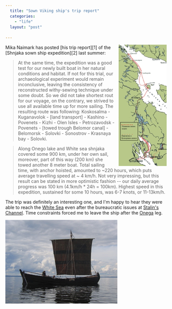 ```yaml
---
  title: "Sown Viking ship's trip report"
  categories: 
    - "life"
  layout: "post"

---
```

<img src="/files/shnjaka-route.jpg" border="0" height="380" width="150" alt="Route of the Shnjaka" style="float: right; margin-left: 10px;" />
Mika Naimark has posted [his trip report][1] of the [Shnjaka sown ship expedition][2] last summer:

> At the same time, the expedition was a good test for our newly built boat in her natural conditions and habitat. If not for this trial, our archaeological experiment would remain inconclusive, leaving the consistency of reconstructed withy-sewing technique under some doubt. So we did not take shortest rout for our voyage, on the contrary, we strived to use all available time up for more sailing. The resulting route was following: Koskosalma - Kuganavolok - [land transport] - Kashino - Povenets - Kizhi - Olen Isles - Petrozavodsk - Povenets - [towed trough Belomor canal] - Belomorsk - Solovki - Sonostrov - Krasnaya bay - Solovki.

> Along Onego lake and White sea shnjaka covered some 900 km, under her own sail, moreover, part of this way (200 km) she towed another 8 meter boat. Total sailing time, with anchor hoisted, amounted to ~220 hours, which puts average travelling speed at ~ 4 km/h. Not very impressing, but this result can be stated in more optimistic fashion -- our daily average progress was 100 km (4.1km/h * 24h = 100km). Highest speed in this expedition, sustained for some 10 hours, was 6-7 knots, or 11-13km/h. 

The trip was definitely an interesting one, and I'm happy to hear they were able to reach the [White Sea][3] even after the bureaucratic issues at [Stalin's Channel][4].
Time constraints forced me to leave the ship after the [Onega][5] leg.

![Shnjaka sailing on the Lake Onega](/files/Shjaka_sailing.jpg)

[1]: http://www.sewboat.narod.ru/shnjaka/esolovki.htm
[2]: http://bergie.iki.fi/midcom-permalink-8a379b874a5dd7f095e57846fcd86424
[3]: http://en.wikipedia.org/wiki/White_Sea
[4]: http://en.wikipedia.org/wiki/White_Sea-Baltic_Canal
[5]: http://en.wikipedia.org/wiki/Lake_Onega